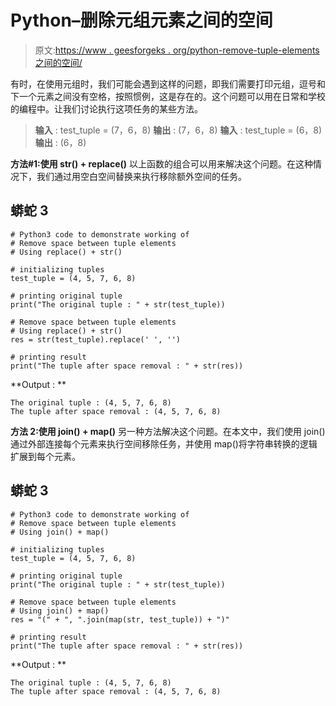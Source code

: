 # Python–删除元组元素之间的空间

> 原文:[https://www . geesforgeks . org/python-remove-tuple-elements 之间的空间/](https://www.geeksforgeeks.org/python-remove-space-between-tuple-elements/)

有时，在使用元组时，我们可能会遇到这样的问题，即我们需要打印元组，逗号和下一个元素之间没有空格，按照惯例，这是存在的。这个问题可以用在日常和学校的编程中。让我们讨论执行这项任务的某些方法。

> **输入** : test_tuple = (7，6，8)
> **输出** : (7，6，8)
> **输入** : test_tuple = (6，8)
> **输出** : (6，8)

**方法#1:使用 str() + replace()**
以上函数的组合可以用来解决这个问题。在这种情况下，我们通过用空白空间替换来执行移除额外空间的任务。

## 蟒蛇 3

```
# Python3 code to demonstrate working of
# Remove space between tuple elements
# Using replace() + str()

# initializing tuples
test_tuple = (4, 5, 7, 6, 8)

# printing original tuple
print("The original tuple : " + str(test_tuple))

# Remove space between tuple elements
# Using replace() + str()
res = str(test_tuple).replace(' ', '')

# printing result
print("The tuple after space removal : " + str(res))
```

**Output : **

```
The original tuple : (4, 5, 7, 6, 8)
The tuple after space removal : (4, 5, 7, 6, 8)
```

**方法 2:使用 join() + map()**
另一种方法解决这个问题。在本文中，我们使用 join()通过外部连接每个元素来执行空间移除任务，并使用 map()将字符串转换的逻辑扩展到每个元素。

## 蟒蛇 3

```
# Python3 code to demonstrate working of
# Remove space between tuple elements
# Using join() + map()

# initializing tuples
test_tuple = (4, 5, 7, 6, 8)

# printing original tuple
print("The original tuple : " + str(test_tuple))

# Remove space between tuple elements
# Using join() + map()
res = "(" + ", ".join(map(str, test_tuple)) + ")"

# printing result
print("The tuple after space removal : " + str(res))
```

**Output : **

```
The original tuple : (4, 5, 7, 6, 8)
The tuple after space removal : (4, 5, 7, 6, 8)
```
